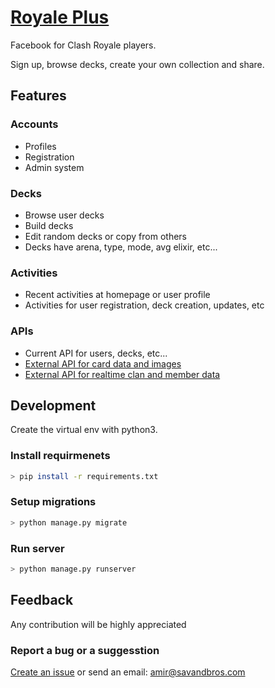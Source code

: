 # [Royale Plus](http://royplus.herokuapp.com)

Facebook for Clash Royale players.

Sign up, browse decks, create your own collection and share.

## Features

### Accounts

- Profiles
- Registration
- Admin system

### Decks

- Browse user decks
- Build decks
- Edit random decks or copy from others
- Decks have arena, type, mode, avg elixir, etc...

### Activities

- Recent activities at homepage or user profile
- Activities for user registration, deck creation, updates, etc

### APIs

- Current API for users, decks, etc...
- [External API for card data and images](https://github.com/martincarrera/clash-royale-api)
- [External API for realtime clan and member data](https://github.com/cr-api/cr-api)

## Development

Create the virtual env with python3.

### Install requirmenets

```bash
> pip install -r requirements.txt
```

### Setup migrations

```bash
> python manage.py migrate
```

### Run server

```bash
> python manage.py runserver
```

## Feedback

Any contribution will be highly appreciated

### Report a bug or a suggesstion

[Create an issue](https://github.com/AmirSavnad/royale-plus/issues) or send an email: amir@savandbros.com
